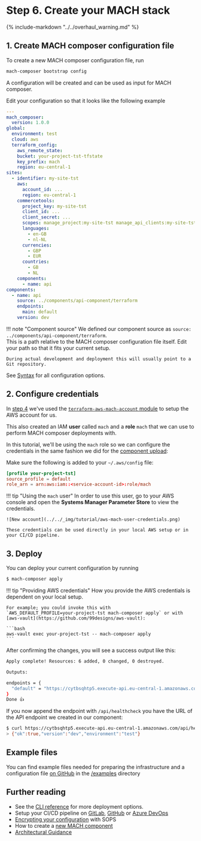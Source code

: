 # Step 6. Create your MACH stack

{%
   include-markdown "../../overhaul_warning.md"
%}

## 1. Create MACH composer configuration file

To create a new MACH composer configuration file, run

```bash
mach-composer bootstrap config
```

A configuration will be created and can be used as input for MACH composer.

Edit your configuration so that it looks like the following example

```yaml
---
mach_composer:
  version: 1.0.0
global:
  environment: test
  cloud: aws
  terraform_config:
    aws_remote_state:
    bucket: your-project-tst-tfstate
    key_prefix: mach
    region: eu-central-1
sites:
  - identifier: my-site-tst
    aws:
      account_id: ...
      region: eu-central-1
    commercetools:
      project_key: my-site-tst
      client_id: ...
      client_secret: ...
      scopes: manage_project:my-site-tst manage_api_clients:my-site-tst view_api_clients:my-site-tst
      languages:
        - en-GB
        - nl-NL
      currencies:
        - GBP
        - EUR
      countries:
        - GB
        - NL
    components:
      - name: api
components:
  - name: api
    source: ../components/api-component/terraform
    endpoints:
      main: default
    version: dev
```

!!! note "Component source"
    We defined our component source as `source: ../components/api-component/terraform`.<br>
    This is a path relative to the MACH composer configuration file itself. Edit
    your path so that it fits your current setup.

    During actual development and deployment this will usually point to a Git repository.

See [Syntax](../../reference/syntax/index.md) for all configuration options.

## 2. Configure credentials

In [step 4](./step-4-setup-aws-site.md) we've used the
[`terraform-aws-mach-account` module](https://github.com/labd/terraform-aws-mach-account)
to setup the AWS account for us.

This also created an IAM **user** called `mach` and a **role** `mach` that we
can use to perform MACH composer deployments with.

In this tutorial, we'll be using the `mach` role so we can configure the
credentials in the same fashion we did for the
[component upload](./step-5-create-component.md#upload):

Make sure the following is added to your `~/.aws/config` file:

```conf
[profile your-project-tst]
source_profile = default
role_arn = arn:aws:iam::<service-account-id>:role/mach
```

!!! tip "Using the `mach` user"
    In order to use this user, go to your AWS console and open the
    **Systems Manager Parameter Store** to view the credentials.

    ![New account](../../_img/tutorial/aws-mach-user-credentials.png)

    These credentials can be used directly in your local AWS setup or in your CI/CD pipeline.


## 3. Deploy

You can deploy your current configuration by running

```bash
$ mach-composer apply
```

!!! tip "Providing AWS credentials"
    How you provide the AWS credentials is dependent on your local setup.

    For example; you could invoke this with
    `AWS_DEFAULT_PROFILE=your-project-tst mach-composer apply` or with
    [aws-vault](https://github.com/99designs/aws-vault):

    ```bash
    aws-vault exec your-project-tst -- mach-composer apply
    ```


After confirming the changes, you will see a success output like this:

```bash
Apply complete! Resources: 6 added, 0 changed, 0 destroyed.

Outputs:

endpoints = {
  "default" = "https://cytbsqhtp5.execute-api.eu-central-1.amazonaws.com"
}
Done 👍
```

If you now append the endpoint with `/api/healthcheck` you have the URL of the
API endpoint we created in our component:

```bash
$ curl https://cytbsqhtp5.execute-api.eu-central-1.amazonaws.com/api/healthcheck
> {"ok":true,"version":"dev","environment":"test"}
```

## Example files

You can find example files needed for preparing the infrastructure and a
configuration file [on GitHub](https://github.com/mach-composer/mach-composer-cli/tree/master/examples/aws) in the
[/examples](https://github.com/mach-composer/mach-composer-cli/tree/master/examples/aws)
directory

## Further reading

- See the [CLI reference](../../reference/cli.md#apply) for more deployment options.
- Setup your CI/CD pipeline on [GitLab](../../howto/ci/gitlab.md), [GitHub](../../howto/ci/github.md) or [Azure DevOps](../../howto/ci/devops.md)
- [Encrypting your configuration](../../howto/security/encrypt.md) with SOPS
- How to create a [new MACH component](../../howto/components/create-component.md)
- [Architectural Guidance](../../topics/architecture/index.md)

